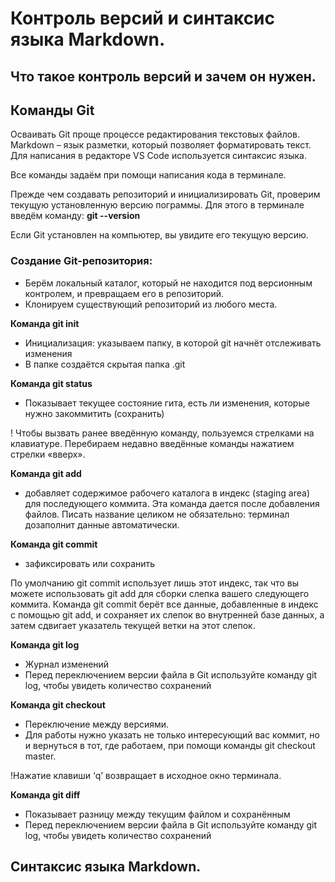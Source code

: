 # Контроль версий и синтаксис языка Markdown.

## Что такое контроль версий и зачем он нужен.

## Команды Git

Осваивать Git проще процессе редактирования текстовых файлов. Markdown – язык разметки, 
который позволяет форматировать текст. Для написания в редакторе VS Code используется 
синтаксис языка.

Все команды задаём при помощи написания кода в терминале.

Прежде чем создавать репозиторий и инициализировать Git, проверим текущую установленную 
версию пограммы. Для этого в терминале введём команду:
**git --version**

Если Git установлен на компьютер, вы увидите его текущую версию.

### **Создание Git-репозитория:**

- Берём локальный каталог, который не 
находится под версионным контролем, 
и превращаем его в репозиторий.
- Клонируем существующий репозиторий 
из любого места.

**Команда git init**
- Инициализация: указываем папку, в которой 
git начнёт отслеживать изменения
- В папке создаётся скрытая папка .git

**Команда git status**

- Показывает текущее состояние гита, есть 
ли изменения, которые нужно закоммитить 
(сохранить)

! Чтобы вызвать ранее введённую команду, 
пользуемся стрелками на клавиатуре. 
Перебираем недавно введённые команды 
нажатием стрелки «вверх».

**Команда git add**
- добавляет содержимое рабочего каталога 
в индекс (staging area) для последующего коммита. Эта команда дается после добавления 
файлов. Писать название целиком не обязательно: терминал дозаполнит данные автоматически.

**Команда git commit**
- зафиксировать или сохранить

По умолчанию git commit использует лишь этот индекс, так что вы можете использовать git add 
для сборки слепка вашего следующего коммита.
Команда git commit берёт все данные, добавленные в индекс с помощью git add, и сохраняет их 
слепок во внутренней базе данных, а затем сдвигает указатель текущей ветки на этот слепок.

**Команда git log**
- Журнал изменений
- Перед переключением версии файла в Git 
используйте команду git log, чтобы увидеть 
количество сохранений

**Команда git checkout**
- Переключение между версиями. 
- Для работы нужно указать не только 
интересующий вас коммит, но и вернуться 
в тот, где работаем, при помощи команды 
git checkout master.

!Нажатие клавиши ‘q’ возвращает 
в исходное окно терминала.

**Команда git diff**
- Показывает разницу между текущим файлом 
и сохранённым
- Перед переключением версии файла в Git 
используйте команду git log, чтобы увидеть 
количество сохранений












## Синтаксис языка Markdown.

